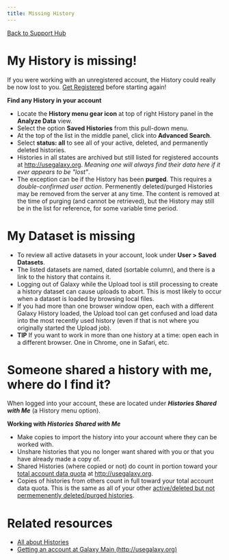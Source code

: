 ```yaml
---
title: Missing History
---
```

[Back to Support Hub](http://wiki.galaxyproject.org/support/)

# My History is missing!

If you were working with an unregistered account, the History could really be now lost to you. [Get Registered](http://wiki.galaxyproject.org/support/account) before starting again!

**Find any History in your account**

 * Locate the **History menu gear icon** at top of right History panel in the **Analyze Data** view.
 * Select the option **Saved Histories** from this pull-down menu.
 * At the top of the list in the middle panel, click into **Advanced Search**.
 * Select **status: all** to see all of your active, deleted, and permanently deleted histories.
 * Histories in all states are archived but still listed for registered accounts at http://usegalaxy.org. _Meaning one will always find their data here if it ever appears to be "lost"_.
 * The exception can be if the History has been **purged**. This requires a _double-confirmed user action_. Permenently deleted/purged Histories may be removed from the server at any time. The content is removed at the time of purging (and cannot be retrieved), but the History may still be in the list for reference, for some variable time period.
 
# My Dataset is missing

 * To review all active datasets in your account, look under **User > Saved Datasets**.
 * The listed datasets are named, dated (sortable column), and there is a link to the history that contains it.
 * Logging out of Galaxy while the Upload tool is still processing to create a history dataset can cause uploads to abort. This is most likely to occur when a dataset is loaded by browsing local files.
 * If you had more than one browser window open, each with a different Galaxy History loaded, the Upload tool can get confused and load data into the most recently used history (even if that is not where you originally started the Upload job). 
 * **TIP** If you want to work in more than one history at a time: open each in a different browser. One in Chrome, one in Safari, etc.
        
# Someone shared a history with me, where do I find it?

When logged into your account, these are located under **_Histories Shared with Me_** (a History menu option). 

**Working with _Histories Shared with Me_**

 * Make copies to import the history into your account where they can be worked with.
 * Unshare histories that you no longer want shared with you or that you have already made a copy of.
 * Shared Histories (where copied or not) do count in portion toward your [total account data quota](https://galaxyproject.org/main/#user-data-and-job-quotas) at http://usegalaxy.org.
 * Copies of histories from others count in full toward your total account data quota. This is the same as all of your other [active/deleted but not permemenently deleted/purged histories]().
        
# Related resources

 * [All about Histories](https://galaxyproject.org/tutorials/histories/)
 * [Getting an account at Galaxy Main (http://usegalaxy.org)](http://wiki.galaxyproject.org/support/account)
